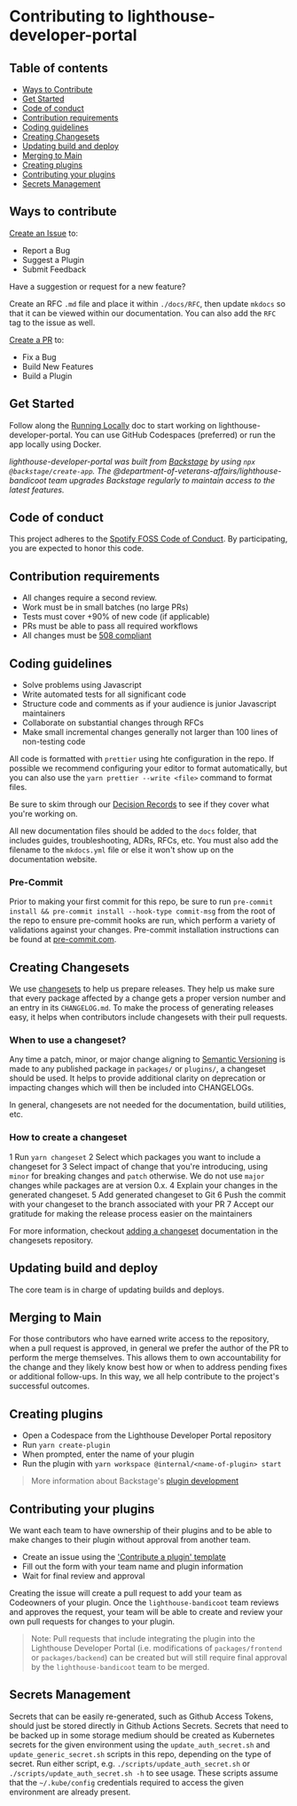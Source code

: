 # Contributing to lighthouse-developer-portal

## Table of contents

- [Ways to Contribute](#ways-to-contribute)
- [Get Started](#get-started)
- [Code of conduct](#code-of-conduct)
- [Contribution requirements](#contribution-requirements)
- [Coding guidelines](#coding-guidelines)
- [Creating Changesets](#creating-changesets)
- [Updating build and deploy](#updating-build-and-deploy)
- [Merging to Main](#merging-to-main)
- [Creating plugins](#creating-plugins)
- [Contributing your plugins](#contributing-your-plugins)
- [Secrets Management](#secrets-management)

## Ways to contribute

[Create an Issue](https://github.com/department-of-veterans-affairs/lighthouse-developer-portal/issues) to:

- Report a Bug
- Suggest a Plugin
- Submit Feedback

Have a suggestion or request for a new feature?

Create an RFC `.md` file and place it within `./docs/RFC`, then update `mkdocs` so that it can be viewed within our documentation. You can also add the `RFC` tag to the issue as well.

[Create a PR](https://github.com/department-of-veterans-affairs/lighthouse-developer-portal/pulls) to:

- Fix a Bug
- Build New Features
- Build a Plugin

## Get Started

Follow along the [Running Locally](running-locally.md) doc to start working on lighthouse-developer-portal. You can use GitHub Codespaces (preferred) or run the app locally using Docker.

_lighthouse-developer-portal was built from [Backstage](https://backstage.io/docs/overview/what-is-backstage) by using `npx @backstage/create-app`. The @department-of-veterans-affairs/lighthouse-bandicoot team upgrades Backstage regularly to maintain access to the latest features._

## Code of conduct

This project adheres to the [Spotify FOSS Code of Conduct](https://github.com/department-of-veterans-affairs/lighthouse-developer-portal/blob/main/CODE_OF_CONDUCT.md). By participating, you are expected to honor this code.

## Contribution requirements

- All changes require a second review.
- Work must be in small batches (no large PRs)
- Tests must cover +90% of new code (if applicable)
- PRs must be able to pass all required workflows
- All changes must be [508 compliant](https://github.com/department-of-veterans-affairs/va.gov-team/blob/master/platform/accessibility/508-accessibility-best-practices.md)

## Coding guidelines

- Solve problems using Javascript
- Write automated tests for all significant code
- Structure code and comments as if your audience is junior Javascript maintainers
- Collaborate on substantial changes through RFCs
- Make small incremental changes generally not larger than 100 lines of non-testing code

All code is formatted with `prettier` using hte configuration in the repo. If possible we recommend configuring your editor to format automatically, but you can also use the `yarn prettier --write <file>` command to format files.

Be sure to skim through our [Decision Records](index.md) to see if they cover what you're working on.

All new documentation files should be added to the `docs` folder, that includes guides, troubleshooting, ADRs, RFCs, etc. You must also add the filename to the `mkdocs.yml` file or else it won't show up on the documentation website.

### Pre-Commit

Prior to making your first commit for this repo, be sure to run `pre-commit install && pre-commit install --hook-type commit-msg` from the root of the repo to ensure pre-commit hooks are run, which perform a variety of validations against your changes. Pre-commit installation instructions can be found at [pre-commit.com](https://pre-commit.com/index.html#install).

## Creating Changesets

We use [changesets](https://github.com/atlassian/changesets) to help us prepare releases. They help us make sure that every package affected by a change gets a proper version number and an entry in its `CHANGELOG.md`. To make the process of generating releases easy, it helps when contributors include changesets with their pull requests.

### When to use a changeset?

Any time a patch, minor, or major change aligning to [Semantic Versioning](https://semver.org/) is made to any published package in `packages/` or `plugins/`, a changeset should be used. It helps to provide additional clarity on deprecation or impacting changes which will then be included into CHANGELOGs.

In general, changesets are not needed for the documentation, build utilities, etc.

### How to create a changeset

1 Run `yarn changeset`
2 Select which packages you want to include a changeset for
3 Select impact of change that you're introducing, using `minor` for breaking changes and `patch` otherwise. We do not use `major` changes while packages are at version 0.x.
4 Explain your changes in the generated changeset.
5 Add generated changeset to Git
6 Push the commit with your changeset to the branch associated with your PR
7 Accept our gratitude for making the release process easier on the maintainers

For more information, checkout [adding a changeset](https://github.com/atlassian/changesets/blob/main/docs/adding-a-changeset.md) documentation in the changesets repository.

## Updating build and deploy

The core team is in charge of updating builds and deploys.

## Merging to Main

For those contributors who have earned write access to the repository, when a pull request is approved, in general we prefer the author of the PR to perform the merge themselves. This allows them to own accountability for the change and they likely know best how or when to address pending fixes or additional follow-ups. In this way, we all help contribute to the project's successful outcomes.

## Creating plugins

- Open a Codespace from the Lighthouse Developer Portal repository
- Run `yarn create-plugin`
- When prompted, enter the name of your plugin
- Run the plugin with `yarn workspace @internal/<name-of-plugin> start`
> More information about Backstage's [plugin development](https://backstage.io/docs/plugins/create-a-plugin)

## Contributing your plugins
We want each team to have ownership of their plugins and to be able to make changes to their plugin without approval from another team.

- Create an issue using the ['Contribute a plugin' template](https://github.com/department-of-veterans-affairs/lighthouse-developer-portal/issues/new/choose)
- Fill out the form with your team name and plugin information
- Wait for final review and approval

Creating the issue will create a pull request to add your team as Codeowners of your plugin. Once the `lighthouse-bandicoot` team reviews and approves the request, your team will be able to create and review your own pull requests for changes to your plugin.

> Note: Pull requests that include integrating the plugin into the Lighthouse Developer Portal (i.e. modifications of `packages/frontend` or `packages/backend`) can be created but will still require final approval by the `lighthouse-bandicoot` team to be merged.

## Secrets Management

Secrets that can be easily re-generated, such as Github Access Tokens, should just be stored directly in Github Actions Secrets. Secrets that need to be backed up in some storage medium should be created as Kubernetes secrets for the given environment using the `update_auth_secret.sh` and `update_generic_secret.sh` scripts in this repo, depending on the type of secret. Run either script, e.g. `./scripts/update_auth_secret.sh` or `./scripts/update_auth_secret.sh -h` to see usage. These scripts assume that the `~/.kube/config` credentials required to access the given environment are already present.
